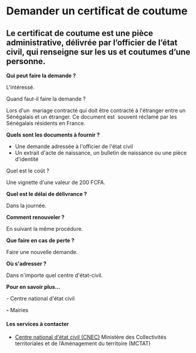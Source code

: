 # Demander un certificat de coutume

Le certificat de coutume est une pièce administrative, délivrée par l’officier de l’état civil, qui renseigne sur les us et coutumes d’une personne.
----------------------------------------------------------------------------------------------------------------------------------------------------

**Qui peut faire la demande ?**

L'intéressé.

Quand faut-il faire la demande ?

Lors d'un  mariage contracté qui doit être contracté à l'étranger entre un Sénégalais et un étranger. Ce document est  souvent réclamé par les Sénégalais résidents en France.

**Quels sont les documents à fournir ?**

*   Une demande adressée à l'officier de l'état civil
*   Un extrait d'acte de naissance, un bulletin de naissance ou une pièce d'identité

Quel est le coût ?

Une vignette d'une valeur de 200 FCFA.

**Quel est le délai de délivrance ?**

Dans la journée.  

**Comment renouveler ?**

En suivant la même procédure.

**Que faire en cas de perte ?**

Faire une nouvelle demande.  

**Où s'adresser ?**

Dans n'importe quel centre d'état-civil.

**Pour en savoir plus...**

\- Centre national d'état civil

**\-** Mairies

#### Les services à contacter

*   [Centre national d'état civil (CNEC)](../../../services/centre-national-detat-civil-cnec.md) Ministère des Collectivités territoriales et de l’Aménagement du territoire (MCTAT)